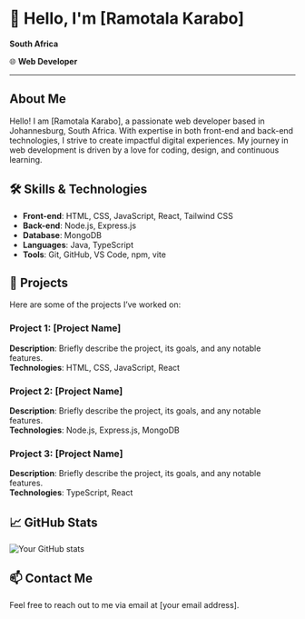 # 👋 Hello, I'm [Ramotala Karabo]
  **South Africa**

🌐 **Web Developer**

---

## About Me

Hello! I am [Ramotala Karabo], a passionate web developer based in Johannesburg, South Africa. With expertise in both front-end and back-end technologies, I strive to create impactful digital experiences. My journey in web development is driven by a love for coding, design, and continuous learning.

## 🛠️ Skills & Technologies

- **Front-end**: HTML, CSS, JavaScript, React, Tailwind CSS
- **Back-end**: Node.js, Express.js
- **Database**: MongoDB
- **Languages**: Java, TypeScript
- **Tools**: Git, GitHub, VS Code, npm, vite

## 🔧 Projects

Here are some of the projects I’ve worked on:

### Project 1: [Project Name]
**Description**: Briefly describe the project, its goals, and any notable features.\
**Technologies**: HTML, CSS, JavaScript, React

### Project 2: [Project Name]
**Description**: Briefly describe the project, its goals, and any notable features.\
**Technologies**: Node.js, Express.js, MongoDB

### Project 3: [Project Name]
**Description**: Briefly describe the project, its goals, and any notable features.\
**Technologies**: TypeScript, React

## 📈 GitHub Stats

![Your GitHub stats](https://github-readme-stats.vercel.app/api?username=yourusername&show_icons=true&theme=radical)

## 📫 Contact Me

Feel free to reach out to me via email at [your email address].
